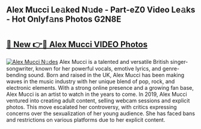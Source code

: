 ## Alex Mucci Le𝚊ked N𝚞de - Part-eZ0 Video Le𝚊ks - Hot Onlyf𝚊ns Photos G2N8E

# <h2><a href="http://ab71302.deff.icu/?id=Alex+Mucci">🔗 New 👉🔴 Alex Mucci VIDEO Photos</a></h2>

[![Alex Mucci N𝚞des](https://i.imgur.com/rIISA9y.gif)](http://ab71302.deff.icu/?id=Alex+Mucci)
Alex Mucci is a talented and versatile British singer-songwriter, known for her powerful vocals, emotive lyrics, and genre-bending sound. Born and raised in the UK, Alex Mucci has been making waves in the music industry with her unique blend of pop, rock, and electronic elements. With a strong online presence and a growing fan base, Alex Mucci is an artist to watch in the years to come. In 2019, Alex Mucci ventured into creating adult content, selling webcam sessions and explicit photos. This move escalated her controversy, with critics expressing concerns over the sexualization of her young audience. She has faced bans and restrictions on various platforms due to her explicit content.
